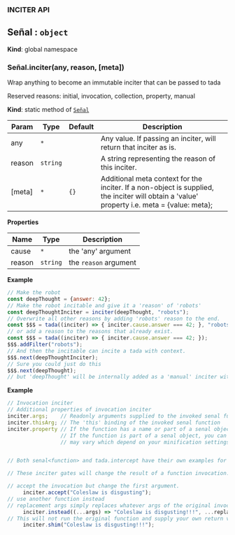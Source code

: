 
### INCITER API
<a name="Señal"></a>

## Señal : <code>object</code>
**Kind**: global namespace  
<a name="Señal.inciter"></a>

### Señal.inciter(any, reason, [meta])
Wrap anything to become an immutable inciter that can be passed to tada

Reserved reasons: initial, invocation, collection, property, manual

**Kind**: static method of [<code>Señal</code>](#Señal)  

| Param | Type | Default | Description |
| --- | --- | --- | --- |
| any | <code>\*</code> |  | Any value. If passing an inciter, will return that inciter as is. |
| reason | <code>string</code> |  | A string representing the reason of this inciter. |
| [meta] | <code>\*</code> | <code>{}</code> | Additional meta context for the inciter. If a non-object is supplied, the inciter will obtain a 'value' property i.e. meta = {value: meta}; |

**Properties**

| Name | Type | Description |
| --- | --- | --- |
| cause | <code>\*</code> | the 'any' argument |
| reason | <code>string</code> | the `reason` argument |

**Example**  
```js
// Make the robot
const deepThought = {answer: 42};
// Make the robot incitable and give it a 'reason' of 'robots'
const deepThoughtInciter = inciter(deepThought, "robots");
// Overwrite all other reasons by adding 'robots' reason to the end.
const $$$ = tada((inciter) => { inciter.cause.answer === 42; }, "robots");
// or add a reason to the reasons that already exist.
const $$$ = tada((inciter) => { inciter.cause.answer === 42; });
$$$.addFilter("robots");
// And then the incitable can incite a tada with context.
$$$.next(deepThoughtInciter);
// Sure you could just do this
$$$.next(deepThought);
// but 'deepThought' will be internally added as a 'manual' inciter with no additional context.
```
**Example**  
```js
// Invocation inciter
// Additional properties of invocation inciter
inciter.args;    // Readonly arguments supplied to the invoked senal function
inciter.thisArg; // The 'this' binding of the invoked senal function
inciter.property // If the function has a name or part of a senal object, will have the function name.
                 // If the function is part of a senal object, you can count on this. Otherwise, your results
                 // may vary which depend on your minification settings.


// Both senal<function> and tada.intercept have their own examples for this concept.

// These inciter gates will change the result of a function invocation.

// accept the invocation but change the first argument.
     inciter.accept("Coleslaw is disgusting");
// use another function instead
// replacement args simply replaces whatever args of the original invocation
     inciter.instead((...args) => "Coleslaw is disgusting!!!", ...replacementArgs);
// This will not run the original function and supply your own return value
     inciter.shim("Coleslaw is disgusting!!!");
```
